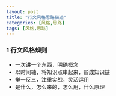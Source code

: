 ```yaml
---
layout: post
title: "行文风格思路描述"
categories: [风格,思路]
tags: [风格,思路]
---
```




### 1 行文风格规则

+ 一次讲一个东西，明确概念
+ 以时间轴，将知识点串起来，形成知识链
+ 举一反三，注重实战，灵活运用
+ 是什么，怎么来的，怎么用，什么原理
